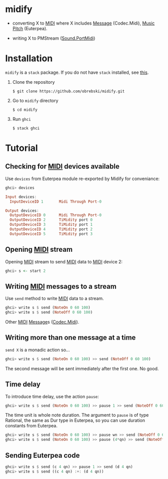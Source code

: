# midify

- converting X to [MIDI](midi.org) where X includes [Message](https://hackage.haskell.org/package/HCodecs-0.5.1/docs/Codec-Midi.html#t:Message) (Codec.Midi), [Music Pitch](http://hackage.haskell.org/package/Euterpea-1.1.1/docs/Euterpea-Music-Note-Music.html#t:Music) (Euterpea).


    
- writing X to PMStream ([Sound.PortMidi](https://hackage.haskell.org/package/PortMidi-0.2.0.0/docs/Sound-PortMidi.html))

# Installation

`midify` is a `stack` package. If you do not have `stack` installed, see [this](https://docs.haskellstack.org/en/stable/install_and_upgrade/).


1. Clone the repository
    
    ```console
    $ git clone https://github.com/obrebski/midify.git
    ```
2. Go to `midify` directory
    
    ```console
    $ cd midify
    ```

3. Run `ghci`

    ```console
    $ stack ghci
    ```
    
# Tutorial

## Checking for [MIDI](midi.org) devices available

Use `devices` from Euterpea module re-exported by Midify for conveniance:

```Haskell
ghci> devices

Input devices: 
  InputDeviceID 1       Midi Through Port-0

Output devices: 
  OutputDeviceID 0      Midi Through Port-0
  OutputDeviceID 2      TiMidity port 0
  OutputDeviceID 3      TiMidity port 1
  OutputDeviceID 4      TiMidity port 2
  OutputDeviceID 5      TiMidity port 3

```

## Opening [MIDI](midi.org) stream

Opening [MIDI](midi.org) stream to send [MIDI](midi.org) data to [MIDI](midi.org) device 2:

```Haskell
ghci> s <- start 2
```

## Writing [MIDI](midi.org) messages to a stream

Use `send` method to write [MIDI](midi.org) data to a stream.

```Haskell
ghci> write s $ send (NoteOn 0 60 100)
ghci> write s $ send (NoteOff 0 60 100)
```

Other [MIDI](midi.org) [Message](https://hackage.haskell.org/package/HCodecs-0.5.1/docs/Codec-Midi.html#t:Message)s ([Codec.Midi](https://hackage.haskell.org/package/HCodecs-0.5.1/docs/Codec-Midi.html)).

## Writing more than one message at a time

`send X` is a monadic action so...

```Haskell
ghci> write s $ send (NoteOn 0 60 100) >> send (NoteOff 0 60 100)
```

The second message will be sent immediately after the first one. No good.

## Time delay

To introduce time delay, use the action `pause`:

```Haskell
ghci> write s $ send (NoteOn 0 60 100) >> pause 1 >> send (NoteOff 0 60 100)
```

The time unit is whole note duration. The argument to `pause` is of type Rational, the same as Dur type in Euterpea, so you can use duration constants from Euterpea.

```Haskell
ghci> write s $ send (NoteOn 0 60 100) >> pause wn >> send (NoteOff 0 60 100)
ghci> write s $ send (NoteOn 0 60 100) >> pause (4*qn) >> send (NoteOff 0 60 100)
```



## Sending Euterpea code

```Haskell
ghci> write s $ send (c 4 qn) >> pause 1 >> send (d 4 qn)
ghci> write s $ send ((c 4 qn) :+: (d 4 qn))
```
